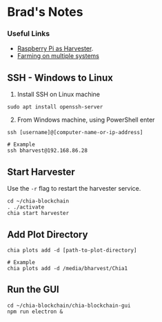 # Brad's Notes
### Useful Links
* [Raspberry Pi as Harvester](https://medium.com/geekculture/how-to-use-your-raspberry-pi-as-a-chia-harvester-66440c17d318).
* [Farming on multiple systems](https://www.youtube.com/watch?v=QpgXr3aeU5g)

## SSH - Windows to Linux
1. Install SSH on Linux machine
```
sudo apt install openssh-server
```
2. From Windows machine, using PowerShell enter
```
ssh [username]@[computer-name-or-ip-address]

# Example
ssh bharvest@192.168.86.28
```

## Start Harvester
Use the `-r` flag to restart the harvester service.
```
cd ~/chia-blockchain
. ./activate
chia start harvester
```

## Add Plot Directory
```
chia plots add -d [path-to-plot-directory]

# Example
chia plots add -d /media/bharvest/Chia1
```

## Run the GUI
```
cd ~/chia-blockchain/chia-blockchain-gui
npm run electron &
```

